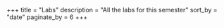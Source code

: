 +++
title = "Labs"
description = "All the labs for this semester" 
sort_by = "date" 
paginate_by = 6
+++
